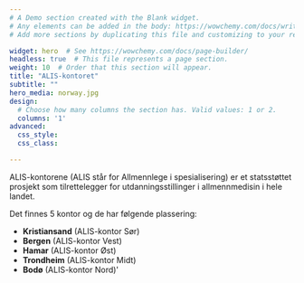 ```yaml
---
# A Demo section created with the Blank widget.
# Any elements can be added in the body: https://wowchemy.com/docs/writing-markdown-latex/
# Add more sections by duplicating this file and customizing to your requirements.

widget: hero  # See https://wowchemy.com/docs/page-builder/
headless: true  # This file represents a page section.
weight: 10  # Order that this section will appear.
title: "ALIS-kontoret"
subtitle: ""
hero_media: norway.jpg
design:
  # Choose how many columns the section has. Valid values: 1 or 2.
  columns: '1'
advanced:
  css_style:
  css_class:

---
```


ALIS-kontorene (ALIS står for Allmennlege i spesialisering) er et statsstøttet prosjekt som tilrettelegger for utdanningsstillinger i allmennmedisin i hele landet. 

Det finnes 5 kontor og de har følgende plassering: 
- **Kristiansand** (ALIS-kontor Sør)
- **Bergen** (ALIS-kontor Vest)
- **Hamar** (ALIS-kontor Øst)
- **Trondheim** (ALIS-kontor Midt)
- **Bodø** (ALIS-kontor Nord)'